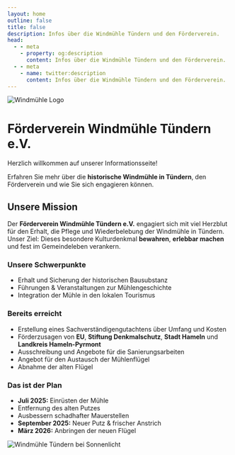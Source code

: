 ```yaml
---
layout: home
outline: false
title: false
description: Infos über die Windmühle Tündern und den Förderverein.
head:
  - - meta
    - property: og:description
      content: Infos über die Windmühle Tündern und den Förderverein.
  - - meta
    - name: twitter:description
      content: Infos über die Windmühle Tündern und den Förderverein.
---
```


<div class="home-hero">
  <img src="/imgs/logo.svg" alt="Windmühle Logo" class="hero-logo" />
  <h1 class="hero-title">Förderverein Windmühle Tündern e.V.</h1>
  <p class="hero-subtitle">Herzlich willkommen auf unserer Informationsseite!</p>
  <p class="hero-text">
    Erfahren Sie mehr über die <strong>historische Windmühle in Tündern</strong>, den Förderverein und wie Sie sich engagieren können.
  </p>
</div>

<div class="home-intro">
  <h2>Unsere Mission</h2>
  <p>
    Der <strong>Förderverein Windmühle Tündern e.V.</strong> engagiert sich mit viel Herzblut für den Erhalt, die Pflege und Wiederbelebung der Windmühle in Tündern.
    Unser Ziel: Dieses besondere Kulturdenkmal <strong>bewahren</strong>, <strong>erlebbar machen</strong> und fest im Gemeindeleben verankern.
  </p>
</div>

<div class="home-grid">
  <div>
    <h3>Unsere Schwerpunkte</h3>
    <p>
      <ul>
        <li>Erhalt und Sicherung der historischen Bausubstanz</li>
        <li>Führungen & Veranstaltungen zur Mühlengeschichte</li>
        <li>Integration der Mühle in den lokalen Tourismus</li>
      </ul>
    </p>
  </div>
  <div>
    <h3>Bereits erreicht</h3>
    <p>
      <ul>
        <li>Erstellung eines Sachverständigengutachtens über Umfang und Kosten</li>
        <li>Förderzusagen von <strong>EU</strong>, <strong>Stiftung Denkmalschutz</strong>, <strong>Stadt Hameln</strong> und <strong>Landkreis Hameln-Pyrmont</strong></li>
        <li>Ausschreibung und Angebote für die Sanierungsarbeiten</li>
        <li>Angebot für den Austausch der Mühlenflügel</li>
        <li>Abnahme der alten Flügel</li>
      </ul>
    </p>
  </div>
  <div class="plan">
    <h3>Das ist der Plan</h3>
    <p>
      <ul>
        <li><strong>Juli 2025:</strong> Einrüsten der Mühle</li>
        <li>Entfernung des alten Putzes</li>
        <li>Ausbessern schadhafter Mauerstellen</li>
        <li><strong>September 2025:</strong> Neuer Putz & frischer Anstrich</li>
        <li><strong>März 2026:</strong> Anbringen der neuen Flügel</li>
      </ul>
    </p>
  </div>
</div>

<img src="/imgs/bilder/windmill-7.jpeg" alt="Windmühle Tündern bei Sonnenlicht" class="featured-image" />
